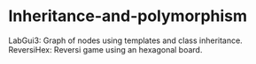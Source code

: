 # Inheritance-and-polymorphism
LabGui3:    Graph of nodes using templates and class inheritance.
ReversiHex: Reversi game using an hexagonal board.
